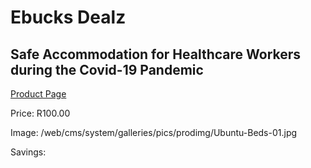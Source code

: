 
# Ebucks Dealz
## Safe Accommodation for Healthcare Workers during the Covid-19 Pandemic
[Product Page](https://www.ebucks.com/web/shop/productSelected.do?prodId=943526211&catId=365579701)

Price: R100.00

Image: /web/cms/system/galleries/pics/prodimg/Ubuntu-Beds-01.jpg

Savings: 


	